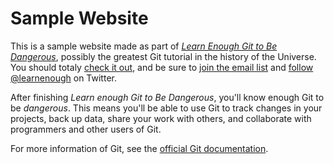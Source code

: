 # Sample Website
This is a sample website made as part of [*Learn Enough Git to Be Dangerous*](https://www.learnenough.com/git-tutorial), possibly the greatest Git tutorial in the history of the Universe. You should totaly [check it out](http://www.learnenough.com/git-tutorial), and be sure to [join the email list](https://www.learnenough.com/#email_list) and [follow @learnenough](http://twitter.com/learnenough) on Twitter.


After finishing *Learn enough Git to Be Dangerous*, you'll know enough Git to be *dangerous*. This means you'll be able to use Git to track changes in your projects, back up data, share your work with others, and collaborate with programmers and other users of Git.

For more information of Git, see the [official Git documentation](https://git-scm.com/).